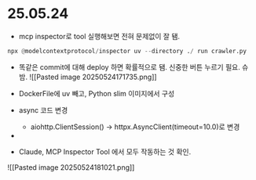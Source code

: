 # 25.05.24
- mcp inspector로 tool 실행해보면 전혀 문제없이 잘 됌.
```python
npx @modelcontextprotocol/inspector uv --directory ./ run crawler.py
```

- 똑같은 commit에 대해 deploy 하면 확률적으로 됌. 신중한 버튼 누르기 필요. 슈밤.
![[Pasted image 20250524171735.png]]

- DockerFile에 uv 빼고, Python slim 이미지에서 구성
- async 코드 변경
	- aiohttp.ClientSession() -> httpx.AsyncClient(timeout=10.0)로 변경
- 


- Claude, MCP Inspector Tool 에서 모두 작동하는 것 확인.

![[Pasted image 20250524181021.png]]
